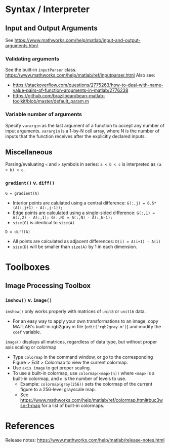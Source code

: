 # Syntax / Interpreter

## Input and Output Arguments

See https://www.mathworks.com/help/matlab/input-and-output-arguments.html.

### Validating arguments

See the built-in `inputParser` class. https://www.mathworks.com/help/matlab/ref/inputparser.html
Also see:
- https://stackoverflow.com/questions/2775263/how-to-deal-with-name-value-pairs-of-function-arguments-in-matlab/2776238
- https://github.com/brazilbean/bean-matlab-toolkit/blob/master/default_param.m

### Variable number of arguments

Specify `varargin` as the last argument of a function to accept any number of input arguments. `varargin` is a 1-by-N cell array, where N is the number of inputs that the function receives after the explicitly declared inputs.

## Miscellaneous

Parsing/evaluating `<` and `>` symbols in series: `a < b < c` is interpreted as `(a < b) < c`.

### `gradient()` v. `diff()`

`G = gradient(A)`
- Interior points are calulated using a central difference: `G(:,j) = 0.5*(A(:,j+1) - A(:,j-1));`
- Edge points are calculated using a single-sided difference: `G(:,1) = A(:,2) - A(:,1); G(:,N) = A(:,N) - A(:,N-1);`
- `size(G)` is identical to `size(A)`

`D = diff(A)`
- All points are calculated as adjacent differences: `D(i) = A(i+1) - A(i)`
- `size(D)` will be smaller than `size(A)` by 1 in each dimension.

# Toolboxes

## Image Processing Toolbox

### `imshow()` v. `image()`

`imshow()` only works properly with matrices of `unit8` or `unit16` data.
- For an easy way to apply your own transformations to an image, copy MATLAB's built-in rgb2gray.m file (`edit('rgb2gray.m')`) and modify the `coef` variable.

`image()` displays all matrices, regardless of data type, but without proper axis scaling or colormap
- Type `colormap` in the command window, or go to the corresponding Figure > Edit > Colormap to view the current colormap.
- Use `axis image` to get proper scaling.
- To use a built-in colormap, use `colormap(<map>(n))` where `<map>` is a built-in colormap, and `n` is the number of levels to use.
  - Example: `colormap(gray(256))` sets the colormap of the current figure to a 256-level grayscale map.
  - See https://www.mathworks.com/help/matlab/ref/colormap.html#buc3wsn-1-map for a list of built-in colormaps.

# References

Release notes: https://www.mathworks.com/help/matlab/release-notes.html